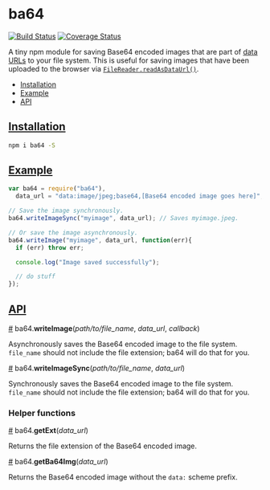 # ba64
[![Build Status](https://travis-ci.org/HarryStevens/ba64.svg?branch=master)](https://travis-ci.org/HarryStevens/ba64) [![Coverage Status](https://coveralls.io/repos/github/HarryStevens/ba64/badge.svg?branch=master)](https://coveralls.io/github/HarryStevens/ba64?branch=master)

A tiny npm module for saving Base64 encoded images that are part of [data URLs](https://developer.mozilla.org/en-US/docs/Web/HTTP/Basics_of_HTTP/Data_URIs) to your file system. This is useful for saving images that have been uploaded to the browser via [`FileReader.readAsDataUrl()`](https://developer.mozilla.org/en-US/docs/Web/API/FileReader/readAsDataURL).

* [Installation](#installation)
* [Example](#example)
* [API](#api)

## <a name="installation" href="#installation">Installation</a>

```bash
npm i ba64 -S
```

## <a name="example" href="#example">Example</a>

```js
var ba64 = require("ba64"),
  data_url = "data:image/jpeg;base64,[Base64 encoded image goes here]";

// Save the image synchronously.
ba64.writeImageSync("myimage", data_url); // Saves myimage.jpeg.

// Or save the image asynchronously.
ba64.writeImage("myimage", data_url, function(err){
  if (err) throw err;

  console.log("Image saved successfully");

  // do stuff
});
```

## <a name="api" href="#api">API</a>

<a name="writeImage" href="#writeImage">#</a> ba64.**writeImage**(*path/to/file_name*, *data_url*, *callback*)

Asynchronously saves the Base64 encoded image to the file system. `file_name` should not include the file extension; ba64 will do that for you.

<a name="writeImageSync" href="#writeImageSync">#</a> ba64.**writeImageSync**(*path/to/file_name*, *data_url*)

Synchronously saves the Base64 encoded image to the file system. `file_name` should not include the file extension; ba64 will do that for you.

### Helper functions

<a name="getExt" href="#getExt">#</a> ba64.**getExt**(*data_url*)

Returns the file extension of the Base64 encoded image.

<a name="getBa64Img" href="#getBa64Img">#</a> ba64.**getBa64Img**(*data_url*)

Returns the Base64 encoded image without the `data:` scheme prefix.
